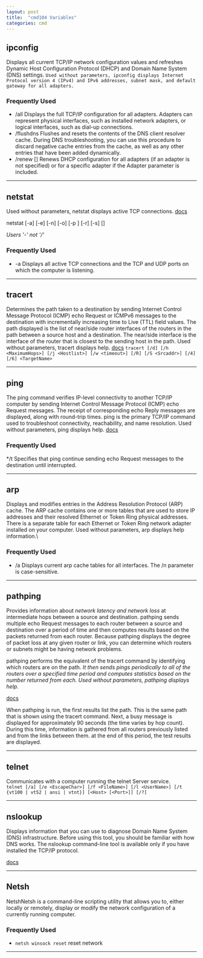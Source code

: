 ```yaml
---
layout: post
title:  "cmd104 Variables"
categories: cmd
---
```


## ipconfig
Displays all current TCP/IP network configuration values and refreshes Dynamic Host Configuration Protocol (DHCP) and Domain Name System (DNS) settings. `Used without parameters, ipconfig displays Internet Protocol version 4 (IPv4) and IPv6 addresses, subnet mask, and default gateway for all adapters.`

### Frequently Used
* /all	Displays the full TCP/IP configuration for all adapters. Adapters can represent physical interfaces, such as installed network adapters, or logical interfaces, such as dial-up connections.
* /flushdns	Flushes and resets the contents of the DNS client resolver cache. During DNS troubleshooting, you can use this procedure to discard negative cache entries from the cache, as well as any other entries that have been added dynamically.
* /renew [<Adapter>]	Renews DHCP configuration for all adapters (if an adapter is not specified) or for a specific adapter if the Adapter parameter is included. 
<hr>

## netstat
Used without parameters, netstat displays active TCP connections. [docs](https://docs.microsoft.com/en-us/windows-server/administration/windows-commands/netstat)

netstat [-a] [-e] [-n] [-o] [-p <Protocol>] [-r] [-s] [<Interval>]

*Users '-' not '/'*

### Frequently Used
* -a Displays all active TCP connections and the TCP and UDP ports on which the computer is listening.
<hr>

## tracert
Determines the path taken to a destination by sending Internet Control Message Protocol (ICMP) echo Request or ICMPv6 messages to the destination with incrementally increasing time to Live (TTL) field values. The path displayed is the list of near/side router interfaces of the routers in the path between a source host and a destination. The near/side interface is the interface of the router that is closest to the sending host in the path. Used without parameters, tracert displays help.
[docs](https://docs.microsoft.com/en-us/windows-server/administration/windows-commands/tracert)
`tracert [/d] [/h <MaximumHops>] [/j <Hostlist>] [/w <timeout>] [/R] [/S <Srcaddr>] [/4][/6] <TargetName>  `


<hr>

## ping
The ping command verifies IP-level connectivity to another TCP/IP computer by sending Internet Control Message Protocol (ICMP) echo Request messages. The receipt of corresponding echo Reply messages are displayed, along with round-trip times. ping is the primary TCP/IP command used to troubleshoot connectivity, reachability, and name resolution. Used without parameters, ping displays help.
[docs](https://docs.microsoft.com/en-us/windows-server/administration/windows-commands/ping)

### Frequently Used
*/t	Specifies that ping continue sending echo Request messages to the destination until interrupted.

<hr>

## arp
Displays and modifies entries in the Address Resolution Protocol (ARP) cache. The ARP cache contains one or more tables that are used to store IP addresses and their resolved Ethernet or Token Ring physical addresses. There is a separate table for each Ethernet or Token Ring network adapter installed on your computer. Used without parameters, arp displays help information.\
### Frequently Used
* /a Displays current arp cache tables for all interfaces. The /n parameter is case-sensitive.

<hr>

## pathping
Provides information about *network latency and network loss* at intermediate hops between a source and destination. pathping sends multiple echo Request messages to each router between a source and destination over a period of time and then computes results based on the packets returned from each router. Because pathping displays the degree of packet loss at any given router or link, you can determine which routers or subnets might be having network problems.

pathping performs the equivalent of the tracert command by identifying which routers are on the path. *It then sends pings periodically to all of the routers over a specified time period and computes statistics based on the number returned from each. Used without parameters, pathping displays help.*

[docs](https://docs.microsoft.com/en-us/windows-server/administration/windows-commands/pathping)

When pathping is run, the first results list the path. This is the same path that is shown using the tracert command. Next, a busy message is displayed for approximately 90 seconds (the time varies by hop count). During this time, information is gathered from all routers previously listed and from the links between them. at the end of this period, the test results are displayed.

<hr>

## telnet
Communicates with a computer running the telnet Server service.<br>
`telnet [/a] [/e <EscapeChar>] [/f <FileName>] [/l <UserName>] [/t {vt100 | vt52 | ansi | vtnt}] [<Host> [<Port>]] [/?]`


<hr>

## nslookup
Displays information that you can use to diagnose Domain Name System (DNS) infrastructure. Before using this tool, you should be familiar with how DNS works. The nslookup command-line tool is available only if you have installed the TCP/IP protocol.

[docs](https://docs.microsoft.com/en-us/windows-server/administration/windows-commands/nslookup)
<hr>
 
## Netsh
NetshNetsh is a command-line scripting utility that allows you to, either locally or remotely, display or modify the network configuration of a currently running computer.
### Frequently Used
* `netsh winsock reset` reset network 

<hr>

